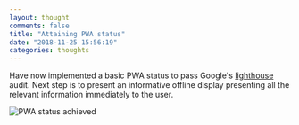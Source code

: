 ```yaml
---
layout: thought
comments: false
title: "Attaining PWA status"
date: "2018-11-25 15:56:19"
categories: thoughts
---
```

Have now implemented a basic PWA status to pass Google's [lighthouse](https://developers.google.com/web/tools/lighthouse/) audit. Next step is to present an informative offline display presenting all the relevant information immediately to the user.

![PWA status achieved](media/pwa-status-achieved.jpg)
